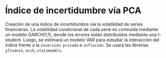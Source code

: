 # Índice de incertidumbre vía PCA
Creación de una índice de incertidumbre vía la volatilidad de series financieras. La volatilidad condicional de cada serie es contruída mediante un modelo GARCH(1,1), donde los errores están distribuídos mediante una t-student. 
Luego, se estimará un modelo VAR para estudiar la interacción del índice frente a la `inversión privada` e `inflación`. Se usará las librerías `yfinance`, `arch`, `statsmodels`.
